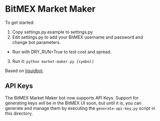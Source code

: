 BitMEX Market Maker
===================

To get started:

1. Copy settings.py.example to settings.py
2. Edit settings.py to add your BitMEX username and password and change bot parameters.
  * Run with DRY_RUN=True to test cost and spread.
3. Run it: `python market-maker.py [symbol]`


Based on [liquidbot](https://github.com/chrisacheson/liquidbot).

API Keys
--------

The BitMEX Market Maker bot now supports API Keys. Support for generating keys will be in the BitMEX UI soon,
but until it is, you can generate and manage them by executing the `generate-api-key.py` script in this directory.
